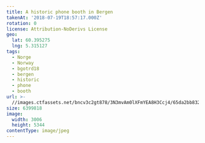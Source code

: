 ```yaml
---
title: A historic phone booth in Bergen
takenAt: '2018-07-19T18:57:17.000Z'
rotation: 0
license: Attribution-NoDerivs License
geo:
  lat: 60.395275
  lng: 5.315127
tags:
  - Norge
  - Norway
  - bgotrd18
  - bergen
  - historic
  - phone
  - booth
url: >-
  //images.ctfassets.net/bncv3c2gt878/3N3mvAm0lXFmYEA8H3Ccj4/65da2bb8325699a53a142db2f75eec55/a-historic-phone-booth-in-bergen_28923140167_o
size: 6399818
image:
  width: 3006
  height: 5344
contentType: image/jpeg
---
```


